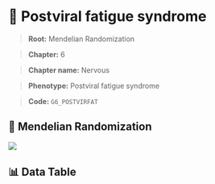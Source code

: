 # 🧪 Postviral fatigue syndrome

> **Root:** Mendelian Randomization

> **Chapter:** 6  

> **Chapter name:** Nervous

> **Phenotype:** Postviral fatigue syndrome  

> **Code:** `G6_POSTVIRFAT`

## 🧬 Mendelian Randomization  

<img src="/MR/Figures/Forward/G6_POSTVIRFAT.png"/>

## 📊 Data Table

<CsvTableMRF src="/MR_Data/Forward/G6_POSTVIRFAT.csv"/>
